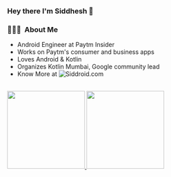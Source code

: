 ### Hey there I'm Siddhesh 👋


<h3> 👨🏻‍💻 &nbsp;About Me </h3>

- Android Engineer at Paytm Insider
- Works on Paytm's consumer and business apps
- Loves Android & Kotlin
- Organizes Kotlin Mumbai, Google community lead
- Know More at ![Siddroid.com](https://siddroid.com)


<br/>

<a href="https://github.com/patilsiddhesh">
  <img height="180em" src="https://github-readme-stats.vercel.app/api?username=patilsiddhesh&theme=buefy&show_icons=true" />
  <img height="180em" src="https://github-readme-stats.vercel.app/api/top-langs/?username=patilsiddhesh&theme=buefy&layout=compact" />
</a>

<br/>
